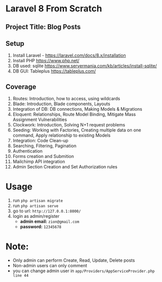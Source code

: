 # Laravel 8 From Scratch

## Project Title: Blog Posts


## Setup
1. Install Laravel - https://laravel.com/docs/8.x/installation
2. Install PHP https://www.php.net/
3. DB used: sqlite https://www.servermania.com/kb/articles/install-sqlite/
4. DB GUI: Tableplus https://tableplus.com/



## Coverage
1. Routes: Introduction, how to access, using wildcards
2. Blade: Introduction, Blade components, Layouts
3. Integration of DB: DB connections, Making Models & Migrations
4. Eloquent: Relationships, Route Model Binding, Mitigate Mass Assignment Vulnerabilities
5. Clockwork: Introduction, Solving N+1 request problems
6. Seeding: Working with Factories, Creating multiple data on one command, Apply relationship to existing Models
7. Integration: Code Clean-up
8. Searching, Filtering, Pagination
9. Authentication
10. Forms creation and Submition
11. Mailchimp API integration
12. Admin Section Creation and Set Authorization rules


# Usage
1. run `php artisan migrate`
2. run `php artisan serve`
3. go to url: `http://127.0.0.1:8000/`
4. login as admin/register
    - **admin email:** `zion@gmail.com`
    - **password:** `12345678`

# Note:
- Only admin can perform Create, Read, Update, Delete posts
- Non-admin users can only comment
- you can change admin user in `app/Providers/AppServiceProvider.php line 44`

